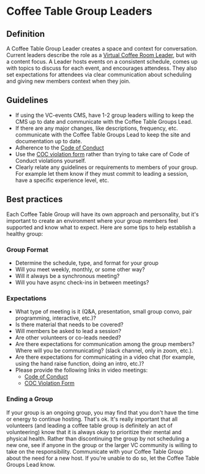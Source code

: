 # Coffee Table Group Leaders

## Definition

A Coffee Table Group Leader creates a space and context for conversation. Current leaders describe the role as a [Virtual Coffee Room Leader](/VC-Contributors/tree/main/coffees/RoomLeaders-ConversationFacilitators), but with a content focus. A Leader hosts events on a consistent schedule, comes up with topics to discuss for each event, and encourages attendess. They also set expectations for attendees via clear communication about scheduling and giving new members context when they join.

## Guidelines

- If using the VC-events CMS, have 1-2 group leaders willing to keep the CMS up to date and communicate with the Coffee Table Groups Lead.
- If there are any major changes, like descriptions, frequency, etc. communicate with the Coffee Table Groups Lead to keep the site and documentation up to date.
- Adherence to the [Code of Conduct](https://virtualcoffee.io/code-of-conduct)
- Use the [COC violation form](https://virtualcoffee.io/report-coc-violation/) rather than trying to take care of Code of Conduct violations yourself.
- Clearly relate any guidelines or requirements to members of your group. For example let them know if they must commit to leading a session, have a specific experience level, etc.

## Best practices

Each Coffee Table Group will have its own approach and personality, but it's important to create an environment where your group members feel supported and know what to expect. Here are some tips to help establish a healthy group:

### Group Format

- Determine the schedule, type, and format for your group
- Will you meet weekly, monthly, or some other way?
- Will it always be a synchronous meeting?
- Will you have async check-ins in between meetings?

### Expectations

- What type of meeting is it (Q&amp;A, presentation, small group convo, pair programming, interactive, etc.)?
- Is there material that needs to be covered?
- Will members be asked to lead a session?
- Are other volunteers or co-leads needed?
- Are there expectations for communication among the group members? Where will you be communicating? (slack channel, only in zoom, etc.).
- Are there expectations for communicating in a video chat (for example, using the hand raise function, doing an intro, etc.)?
- Please provide the following links in video meetings:
  - [Code of Conduct](https://virtualcoffee.io/code-of-conduct/)
  - [COC Violation Form](https://virtualcoffee.io/report-coc-violation/)

### Ending a Group

If your group is an ongoing group, you may find that you don't have the time or energy to continue hosting. That's ok. It's really important that all volunteers (and leading a coffee table group is definitely an act of volunteering) know that it is always okay to prioritize their mental and physical health. Rather than discontinuing the group by not scheduling a new one, see if anyone in the group or the larger VC community is willing to take on the responsibility. Communicate with your Coffee Table Group about the need for a new host. If you're unable to do so, let the Coffee Table Groups Lead know.
